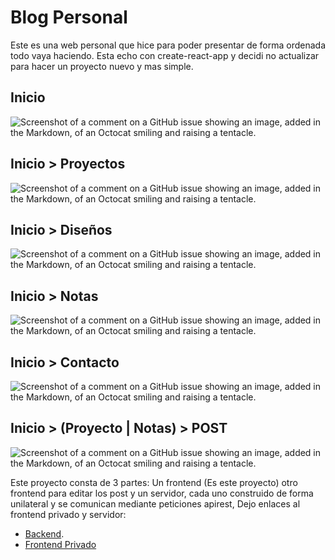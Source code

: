 # Blog Personal 
Este es una web personal que hice para poder presentar de forma ordenada todo vaya haciendo. Esta echo con create-react-app
y decidi no actualizar para hacer un proyecto nuevo y mas simple.

## Inicio
![Screenshot of a comment on a GitHub issue showing an image, added in the Markdown, of an Octocat smiling and raising a tentacle.](https://i.pinimg.com/originals/de/a8/0e/dea80ee0ded516aae64175d31c43d8fa.png)

## Inicio > Proyectos
![Screenshot of a comment on a GitHub issue showing an image, added in the Markdown, of an Octocat smiling and raising a tentacle.](https://i.pinimg.com/originals/4f/0a/c1/4f0ac1a02b485853c9a95d30c6378aa1.png)

## Inicio > Diseños 
![Screenshot of a comment on a GitHub issue showing an image, added in the Markdown, of an Octocat smiling and raising a tentacle.](https://i.pinimg.com/originals/37/50/1c/37501c852a7516947951d6829c1f8f0f.png)

## Inicio > Notas
![Screenshot of a comment on a GitHub issue showing an image, added in the Markdown, of an Octocat smiling and raising a tentacle.](https://i.pinimg.com/originals/e4/54/ce/e454ce49b0a0918aa232ebd26cf770ed.png)

## Inicio > Contacto
![Screenshot of a comment on a GitHub issue showing an image, added in the Markdown, of an Octocat smiling and raising a tentacle.](https://i.pinimg.com/originals/22/5c/ae/225cae718a2070d7819b7a0a41129ec2.png)

## Inicio > (Proyecto | Notas) > POST
![Screenshot of a comment on a GitHub issue showing an image, added in the Markdown, of an Octocat smiling and raising a tentacle.](https://i.pinimg.com/originals/2c/8d/81/2c8d81fd692804590adebd62da2d0524.png)

Este proyecto consta de 3 partes:
Un frontend (Es este proyecto) otro frontend para editar los post y un servidor, cada uno construido de forma unilateral y se comunican mediante peticiones apirest, Dejo enlaces al frontend privado y servidor:

- [Backend](https://github.com/CodeBAou/codebaou-page-backend).
- [Frontend Privado](https://github.com/CodeBAou/codebaou-private)




